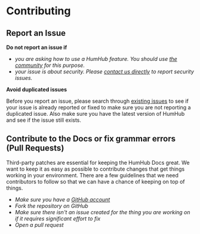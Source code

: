 # Contributing

## Report an Issue

**Do not report an issue if**

- *you are asking how to use a HumHub feature. You should use [the community](https://community.humhub.com) for this purpose.*
- *your issue is about security. Please [contact us directly](mailto:info@humhub.com) to report security issues.*

**Avoid duplicated issues**

Before you report an issue, please search through [existing issues](https://github.com/buddh4/humhub-docs/issues) to see if your issue is already reported or fixed to make sure you are not reporting a duplicated issue. 
Also make sure you have the latest version of HumHub and see if the issue still exists.

## Contribute to the Docs or fix grammar errors (Pull Requests)

Third-party patches are essential for keeping the HumHub Docs great. 
We want to keep it as easy as possible to contribute changes that get things working in your environment. 
There are a few guidelines that we need contributors to follow so that we can have a chance of keeping on top of things.

- *Make sure you have a [GitHub account](https://github.com/signup/free)*
- *Fork the repository on GitHub*
- *Make sure there isn't an issue created for the thing you are working on if it requires significant effort to fix*
- *Open a pull request*
